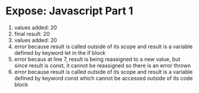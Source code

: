# Expose: Javascript Part 1

1. values added: 20
2. final result: 20
3. values added: 20
4. error because result is called outside of its scope and result is a variable defined by keyword let in the if block
5. error becaus at line 7, result is being reassigned to a new value, but since result is const, it cannot be reassigned so there is an error thrown
6. error because result is called outside of its scope and result is a variable defined by keyword const which cannot be accessed outside of its code block